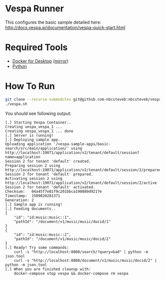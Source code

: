 # Vespa Runner

This configures the basic sample detailed here: http://docs.vespa.ai/documentation/vespa-quick-start.html

# Required Tools

- [Docker for Desktop](https://www.docker.com/community-edition#/download) ([mirror](https://www.docker.com/get-docker))
- [Python](https://www.python.org/downloads/)

# How To Run

```bash
git clone --recurse-submodules git@github.com-nbcsteveb:nbcsteveb/vespa.sh.git vespa
./vespa.sh
```

You should see following output:

```
[.] Starting Vespa Container..
Creating vespa_vespa_1 ...
Creating vespa_vespa_1 ... done
[.] Server is running!
[.] Deploying sample app..
Uploading application '/vespa-sample-apps/basic-search/src/main/application/' using http://localhost:19071/application/v2/tenant/default/session?name=application
Session 2 for tenant 'default' created.
Preparing session 2 using http://localhost:19071/application/v2/tenant/default/session/2/prepared
Session 2 for tenant 'default' prepared.
Activating session 2 using http://localhost:19071/application/v2/tenant/default/session/2/active
Session 2 for tenant 'default' activated.
Checksum:   04a45f7e81f9c201bbca190889d9217e
Timestamp:  1509820281371
Generation: 2
[.] Sample app is running!
[.] Feeding documents..
{
    "id": "id:music:music::1",
    "pathId": "/document/v1/music/music/docid/1"
}
{
    "id": "id:music:music::2",
    "pathId": "/document/v1/music/music/docid/2"
}
[.] Ready! Try some commands:
    curl -s "http://localhost:8080/search/?query=bad" | python -m json.tool
    curl -s "http://localhost:8080/document/v1/music/music/docid/2" | python -m json.tool
[.] When you are finished cleanup with:
    docker-compose stop vespa && docker-compose rm vespa
```